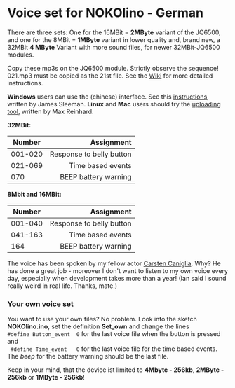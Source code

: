 # Voice set for NOKOlino - German

There are three sets: One for the 16MBit = **2MByte** variant of the JQ6500, and one for the 8MBit = **1MByte** variant in lower quality and, brand new, a 32MBit **4 MByte** Variant with more sound files, for newer 32MBit-JQ6500 modules.  

Copy these mp3s on the JQ6500 module. Strictly observe the sequence!
021.mp3 must be copied as the 21st file. See the [Wiki](https://github.com/NikolaiRadke/NOKOlino/wiki/MP3s-aufspielen) for more 
detailed instructions.  

**Windows** users can use the (chinese) interface. See this [instructions](http://sparks.gogo.co.nz/jq6500/index.html), written by James Sleeman. **Linux** and **Mac** users should try the [uploading tool](https://github.com/NikolaiRadke/NOKOlino/tree/master/linux_uploader), written by Max Reinhard.  
  
**32MBit:**
  
| Number  | Assignment               |
| --------|-------------------------:|
| 001-020 | Response to belly button |
| 021-069 | Time based events        |
| 070     | BEEP battery warning     |
  
  **8Mbit and 16MBit:**
  
| Number  | Assignment               |
| --------|-------------------------:|
| 001-040 | Response to belly button |
| 041-163 | Time based events        |
| 164     | BEEP battery warning     |
  
The voice has been spoken by my fellow actor [Carsten Caniglia](https://filmmakers.de/carsten-caniglia). Why? 
He has done a great job - moreover I don't want to listen to my own voice every day, especially when development takes more than a year! (Ian said I sound really weird in real life. Thanks, mate.)  

### Your own voice set  
  
You want to use your own files? No problem. Look into the sketch **NOKOlino.ino**, set the definition **Set_own** and change the lines  
``` #define Button_event  0 ```  for the last voice file when the button is pressed and  
``` #define Time_event   0``` for the last voice file for the time based events.  
The *beep* for the battery warning should be the last file.  
  
Keep in your mind, that the device ist limited to **4Mbyte - 256kb**, **2MByte - 256kb** or **1MByte - 256kb**!
